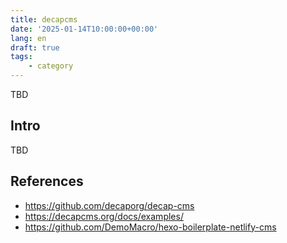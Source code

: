 ```yaml
---
title: decapcms
date: '2025-01-14T10:00:00+00:00'
lang: en
draft: true
tags:
    - category
---
```


TBD

## Intro ##

TBD

## References ##

* <https://github.com/decaporg/decap-cms>
* <https://decapcms.org/docs/examples/>
* <https://github.com/DemoMacro/hexo-boilerplate-netlify-cms>

